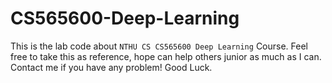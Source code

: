 # CS565600-Deep-Learning

This is the lab code about ```NTHU CS CS565600 Deep Learning``` Course. Feel free to take this as reference, hope can help others junior as much as I can. Contact me if you have any problem! Good Luck.
